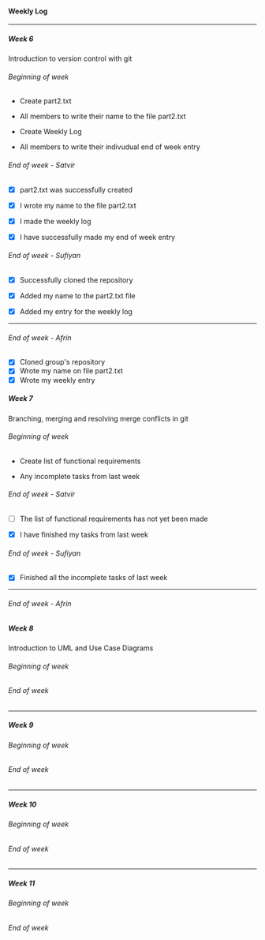

#### Weekly Log

---

##### Week 6

Introduction to version control with git

###### Beginning of week

- Create part2.txt

- All members to write their name to the file part2.txt

- Create Weekly Log

- All members to write their indivudual end of week entry

###### End of week - Satvir

- [x] part2.txt was successfully created

- [x] I wrote my name to the file part2.txt

- [x] I made the weekly log

- [x] I have successfully made my end of week entry

###### End of week - Sufiyan

- [x] Successfully cloned the repository 

- [x] Added my name to the part2.txt file

- [x] Added my entry for the weekly log
---
###### End of week - Afrin
  - [x] Cloned group's repository
  - [x] Wrote my name on file part2.txt
  - [x] Wrote my weekly entry 
##### Week 7

Branching, merging and resolving merge conflicts in git

###### Beginning of week

- Create list of functional requirements

- Any incomplete tasks from last week

###### End of week - Satvir

- [ ] The list of functional requirements has not yet been made

- [x] I have finished my tasks from last week

###### End of week - Sufiyan
  - [x] Finished all the incomplete tasks of last week
  ---
###### End of week - Afrin


##### Week 8

Introduction to UML and Use Case Diagrams

###### Beginning of week

###### End of week

---

##### Week 9

###### Beginning of week

###### End of week

---

##### Week 10

###### Beginning of week

###### End of week

---

##### Week 11

###### Beginning of week

###### End of week